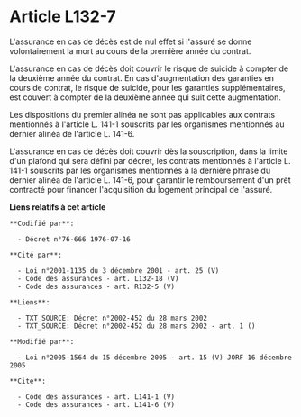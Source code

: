 # Article L132-7

L'assurance en cas de décès est de nul effet si l'assuré se donne volontairement la mort au cours de la première année du
contrat. 

L'assurance en cas de décès doit couvrir le risque de suicide à compter de la deuxième année du contrat. En cas
d'augmentation des garanties en cours de contrat, le risque de suicide, pour les garanties supplémentaires, est couvert à
compter de la deuxième année qui suit cette augmentation. 

Les dispositions du premier alinéa ne sont pas applicables aux contrats mentionnés à l'article L. 141-1 souscrits par les
organismes mentionnés au dernier alinéa de l'article L. 141-6. 

L'assurance en cas de décès doit couvrir dès la souscription, dans la limite d'un plafond qui sera défini par décret, les
contrats mentionnés à l'article L. 141-1 souscrits par les organismes mentionnés à la dernière phrase du dernier alinéa de
l'article L. 141-6, pour garantir le remboursement d'un prêt contracté pour financer l'acquisition du logement principal de
l'assuré.

**Liens relatifs à cet article**

	**Codifié par**:

	  - Décret n°76-666 1976-07-16

	**Cité par**:

	  - Loi n°2001-1135 du 3 décembre 2001 - art. 25 (V)
	  - Code des assurances - art. L132-18 (V)
	  - Code des assurances - art. R132-5 (V)

	**Liens**:

	  - TXT_SOURCE: Décret n°2002-452 du 28 mars 2002
	  - TXT_SOURCE: Décret n°2002-452 du 28 mars 2002 - art. 1 ()

	**Modifié par**:

	  - Loi n°2005-1564 du 15 décembre 2005 - art. 15 (V) JORF 16 décembre 2005

	**Cite**:

	  - Code des assurances - art. L141-1 (V)
	  - Code des assurances - art. L141-6 (V)
